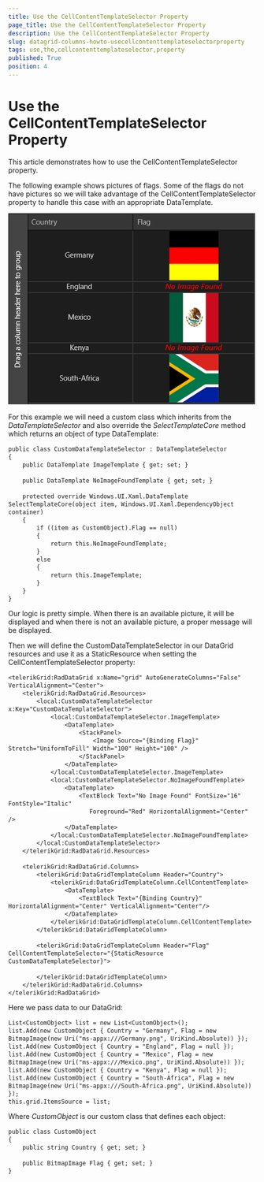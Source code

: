```yaml
---
title: Use the CellContentTemplateSelector Property
page_title: Use the CellContentTemplateSelector Property
description: Use the CellContentTemplateSelector Property
slug: datagrid-columns-howto-usecellcontenttemplateselectorproperty
tags: use,the,cellcontenttemplateselector,property
published: True
position: 4
---
```


# Use the CellContentTemplateSelector Property

This article demonstrates how to use the CellContentTemplateSelector property.

The following example shows pictures of flags. Some of the flags do not have pictures so we will take advantage of the CellContentTemplateSelector
property to handle this case with an appropriate DataTemplate.

![Template Column Cell Content Template Selector Property](images/TemplateColumnCellContentTemplateSelectorProperty.png)

For this example we will need a custom class which inherits from the *DataTemplateSelector* and also override the *SelectTemplateCore* method which returns an object of type DataTemplate:

	public class CustomDataTemplateSelector : DataTemplateSelector
	{
	    public DataTemplate ImageTemplate { get; set; }
	
	    public DataTemplate NoImageFoundTemplate { get; set; }
	
	    protected override Windows.UI.Xaml.DataTemplate SelectTemplateCore(object item, Windows.UI.Xaml.DependencyObject container)
	    {
	        if ((item as CustomObject).Flag == null)
	        {
	            return this.NoImageFoundTemplate;
	        }
	        else
	        {
	            return this.ImageTemplate;
	        }
	    }
	}

Our logic is pretty simple. When there is an available picture, it will be displayed and when there is not an available picture, a proper message will be displayed.

Then we will define the CustomDataTemplateSelector in our DataGrid resources and use it as a StaticResource when setting the CellContentTemplateSelector property:

	<telerikGrid:RadDataGrid x:Name="grid" AutoGenerateColumns="False" VerticalAlignment="Center">
	    <telerikGrid:RadDataGrid.Resources>
	        <local:CustomDataTemplateSelector x:Key="CustomDataTemplateSelector">
	            <local:CustomDataTemplateSelector.ImageTemplate>
	                <DataTemplate>
	                    <StackPanel>
	                        <Image Source="{Binding Flag}" Stretch="UniformToFill" Width="100" Height="100" />
	                    </StackPanel>
	                </DataTemplate>
	            </local:CustomDataTemplateSelector.ImageTemplate>
	            <local:CustomDataTemplateSelector.NoImageFoundTemplate>
	                <DataTemplate>
	                    <TextBlock Text="No Image Found" FontSize="16" FontStyle="Italic"
	                       Foreground="Red" HorizontalAlignment="Center" />
	                </DataTemplate>
	            </local:CustomDataTemplateSelector.NoImageFoundTemplate>
	        </local:CustomDataTemplateSelector>
	    </telerikGrid:RadDataGrid.Resources>
	
	    <telerikGrid:RadDataGrid.Columns>
	        <telerikGrid:DataGridTemplateColumn Header="Country">
	            <telerikGrid:DataGridTemplateColumn.CellContentTemplate>
	                <DataTemplate>
	                    <TextBlock Text="{Binding Country}" HorizontalAlignment="Center" VerticalAlignment="Center"/>
	                </DataTemplate>
	            </telerikGrid:DataGridTemplateColumn.CellContentTemplate>
	        </telerikGrid:DataGridTemplateColumn>
	
	        <telerikGrid:DataGridTemplateColumn Header="Flag" CellContentTemplateSelector="{StaticResource CustomDataTemplateSelector}">
	
	        </telerikGrid:DataGridTemplateColumn>
	    </telerikGrid:RadDataGrid.Columns>
	</telerikGrid:RadDataGrid>

Here we pass data to our DataGrid:

	List<CustomObject> list = new List<CustomObject>();
	list.Add(new CustomObject { Country = "Germany", Flag = new BitmapImage(new Uri("ms-appx:///Germany.png", UriKind.Absolute)) });
	list.Add(new CustomObject { Country = "England", Flag = null });
	list.Add(new CustomObject { Country = "Mexico", Flag = new BitmapImage(new Uri("ms-appx:///Mexico.png", UriKind.Absolute)) });
	list.Add(new CustomObject { Country = "Kenya", Flag = null });
	list.Add(new CustomObject { Country = "South-Africa", Flag = new BitmapImage(new Uri("ms-appx:///South-Africa.png", UriKind.Absolute)) });
	this.grid.ItemsSource = list;

Where *CustomObject* is our custom class that defines each object:

	public class CustomObject
	{
	    public string Country { get; set; }
	
	    public BitmapImage Flag { get; set; }
	}